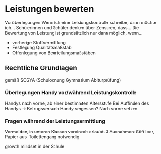 # Leistungen bewerten
Vorüberlegungen
Wenn ich eine Leistungskontrolle schreibe, dann möchte ich...
Schülerinnen und Schüler denken über Zensuren, dass...
Die Bewertung von Leistung ist grundsätzlich nur dann möglich, wenn...
- vorherige Stoffvermittlung
- Festlegung Qualitätsmaßstab
- Offenlegung von Beurteilungsmaßstäben

## Rechtliche Grundlagen
gemäß SOGYA (Schulodnung Gymnasium Abiturprüfung)

### Überlegungen Handy vor/während Leistungskontrolle

Handys nach vorne, ab einer bestimmten Altersstufe
Bei Auffinden des Handys -> Betrugsversuch
Handy vergessen? Nach vorne setzen.

### Fragen während der Leistungsermittlung

Vermeiden, in unteren Klassen vereinzelt erlaubt.
3 Ausnahmen: Stift leer, Papier aus, Toilettengang notwendig

growth mindset in der Schule